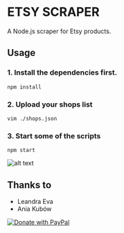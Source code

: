 # ETSY SCRAPER

A Node.js scraper for Etsy products.

## Usage

### 1. Install the dependencies first.

`npm install`

### 2. Upload your shops list

`vim ./shops.json`

### 3. Start some of the scripts

`npm start`

![alt text](https://i.etsystatic.com/31214011/r/il/7b1734/3262859836/il_794xN.3262859836_6ncy.jpg "Pants")

## Thanks to

- Leandra Eva
- Ania Kubów 

[![Donate with PayPal](https://raw.githubusercontent.com/stefan-niedermann/paypal-donate-button/master/paypal-donate-button.png)](https://www.paypal.com/donate/?hosted_button_id=XA5LN4XR39PMQ)
